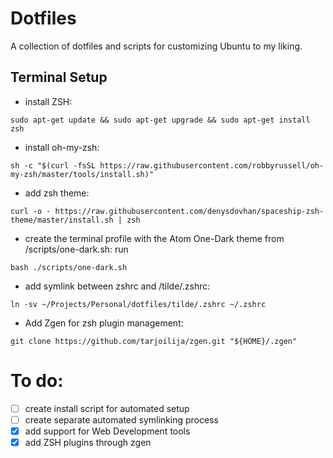 # Dotfiles

A collection of dotfiles and scripts for customizing Ubuntu to my liking.

## Terminal Setup
*   install ZSH:
```shell
sudo apt-get update && sudo apt-get upgrade && sudo apt-get install zsh
```
*   install oh-my-zsh:
```shell
sh -c "$(curl -fsSL https://raw.githubusercontent.com/robbyrussell/oh-my-zsh/master/tools/install.sh)"
```
*   add zsh theme:
```shell
curl -o - https://raw.githubusercontent.com/denysdovhan/spaceship-zsh-theme/master/install.sh | zsh
```
*   create the terminal profile with the Atom One-Dark theme from /scripts/one-dark.sh: run
```shell
bash ./scripts/one-dark.sh
```
*   add symlink between zshrc and /tilde/.zshrc:
```shell
ln -sv ~/Projects/Personal/dotfiles/tilde/.zshrc ~/.zshrc
```
*   Add Zgen for zsh plugin management:
```shell
git clone https://github.com/tarjoilija/zgen.git "${HOME}/.zgen"
```

# To do:
-   [ ] create install script for automated setup
-   [ ] create separate automated symlinking process
-   [x] add support for Web Development tools
-   [x] add ZSH plugins through zgen
